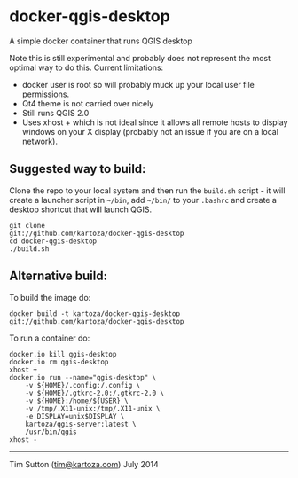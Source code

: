 docker-qgis-desktop
===================

A simple docker container that runs QGIS desktop

Note this is still experimental and probably does not represent
the most optimal way to do this. Current limitations:

* docker user is root so will probably muck up your
  local user file permissions.
* Qt4 theme is not carried over nicely
* Still runs QGIS 2.0
* Uses xhost + which is not ideal since it allows all remote
  hosts to display windows on your X display (probably not
  an issue if you are on a local network).


Suggested way to build:
-----------------------

Clone the repo to your local system and then run the ``build.sh`` 
script - it will create a launcher script in `~/bin`, add `~/bin/`
to your `.bashrc` and create a desktop shortcut that will launch
QGIS. 

```
git clone 
git://github.com/kartoza/docker-qgis-desktop
cd docker-qgis-desktop
./build.sh
```

Alternative build:
------------------

To build the image do:

```
docker build -t kartoza/docker-qgis-desktop git://github.com/kartoza/docker-qgis-desktop
```

To run a container do:

```
docker.io kill qgis-desktop
docker.io rm qgis-desktop
xhost +
docker.io run --name="qgis-desktop" \
	-v ${HOME}/.config:/.config \
	-v ${HOME}/.gtkrc-2.0:/.gtkrc-2.0 \
	-v ${HOME}:/home/${USER} \
	-v /tmp/.X11-unix:/tmp/.X11-unix \
	-e DISPLAY=unix$DISPLAY \
	kartoza/qgis-server:latest \
	/usr/bin/qgis
xhost -
```

-----------

Tim Sutton (tim@kartoza.com)
July 2014
